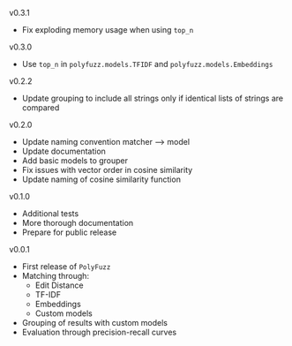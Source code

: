 v0.3.1  
- Fix exploding memory usage when using `top_n`   

v0.3.0  
- Use `top_n` in `polyfuzz.models.TFIDF` and `polyfuzz.models.Embeddings`   

v0.2.2  
- Update grouping to include all strings only if identical lists of strings are compared  

v0.2.0  
- Update naming convention matcher --> model  
- Update documentation  
- Add basic models to grouper  
- Fix issues with vector order in cosine similarity  
- Update naming of cosine similarity function  

v0.1.0  
- Additional tests  
- More thorough documentation  
- Prepare for public release  

v0.0.1  
- First release of `PolyFuzz`
- Matching through:
    - Edit Distance
    - TF-IDF
    - Embeddings
    - Custom models
- Grouping of results with custom models
- Evaluation through precision-recall curves

